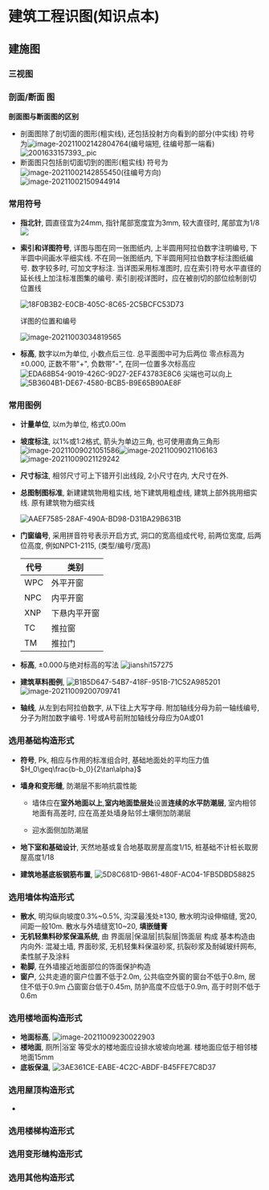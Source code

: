 # 建筑工程识图(知识点本)

## 建施图

### 三视图

### 剖面/断面 图

**剖面图与断面图的区别**

- 剖面图除了剖切面的图形(粗实线), 还包括投射方向看到的部分(中实线)
  符号为![image-20211002142804764](https://gitee.com/cyo57/imgurl/raw/master/image-20211002142804764.png)(编号端短, 往编号那一端看)
  ![2001633157393_.pic](https://gitee.com/cyo57/imgurl/raw/master/2001633157393_.pic.jpg)
- 断面图只包括剖切面切到的图形(粗实线)
  符号为![image-20211002142855450](https://gitee.com/cyo57/imgurl/raw/master/image-20211002142855450.png)(往编号方向)
  ![image-20211002150944914](https://gitee.com/cyo57/imgurl/raw/master/image-20211002150944914.png)





### 常用符号

- **指北针**, 圆直径宜为24mm, 指针尾部宽度宜为3mm, 较大直径时, 尾部宜为1/8
  ![](https://gitee.com/cyo57/imgurl/raw/master/0EAF69FE-90F7-49B7-BA63-182654DED763.png)

- **索引和详图符号**, 详图与图在同一张图纸内, 上半圆用阿拉伯数字注明编号, 下半圆中间画水平细实线. 不在同一张图纸内, 下半圆用阿拉伯数字标注图纸编号. 数字较多时, 可加文字标注.
  当详图采用标准图时, 应在索引符号水平直径的延长线上加注标准图集的编号.
  索引剖视详图时，应在被剖切的部位绘制剖切位置线

  ![18F0B3B2-E0CB-405C-8C65-2C5BCFC53D73](https://gitee.com/cyo57/imgurl/raw/master/18F0B3B2-E0CB-405C-8C65-2C5BCFC53D73.png)

  详图的位置和编号

  ![image-20211003034819565](https://gitee.com/cyo57/imgurl/raw/master/image-20211003034819565.png)

- **标高**, 数字以m为单位, 小数点后三位. 总平面图中可为后两位
  零点标高为±0.000, 正数不带"+", 负数带"-", 在同一位置多次标高应
  ![EDA68B54-9019-426C-9D27-2EF43783E8C6](https://gitee.com/cyo57/imgurl/raw/master/EDA68B54-9019-426C-9D27-2EF43783E8C6.png)
  尖端也可以向上
  ![5B3604B1-DE67-4580-BCB5-B9E65B90AE8F](https://gitee.com/cyo57/imgurl/raw/master/5B3604B1-DE67-4580-BCB5-B9E65B90AE8F.png)

### 常用图例

- **计量单位**, 以m为单位, 格式0.00m
- **坡度标注**, 以1%或1:2格式, 箭头为单边三角, 也可使用直角三角形
  ![image-20211009021051586](https://gitee.com/cyo57/imgurl/raw/master/image-20211009021051586.png)![image-20211009021106163](https://gitee.com/cyo57/imgurl/raw/master/image-20211009021106163.png)![image-20211009021129242](https://gitee.com/cyo57/imgurl/raw/master/image-20211009021129242.png)

- **尺寸标注**, 相邻尺寸可上下错开引出线段, 2小尺寸在内, 大尺寸在外.

- **总图制图标准**, 新建建筑物用粗实线, 地下建筑用粗虚线, 建筑上部外挑用细实线. 原有建筑物为细实线

  ![AAEF7585-28AF-490A-BD98-D31BA29B631B](https://gitee.com/cyo57/imgurl/raw/master/AAEF7585-28AF-490A-BD98-D31BA29B631B.png)

- **门窗编号**, 采用拼音符号表示开启方式, 洞口的宽高组成代号, 前两位宽度, 后两位高度, 例如NPC1-2115, (类型/编号/宽高)

  | 代号  | 类别 |
  | ---- | -------- |
  | WPC | 外平开窗 |
  |NPC|内平开窗|
  |XNP|下悬内平开窗|
  |TC|推拉窗|
  |TM|推拉门|
  
- **标高**, ±0.000与绝对标高的写法
  ![jianshi157275](https://gitee.com/cyo57/imgurl/raw/master/jianshi157275.png)

- **建筑草料图例**, 
  <img src="https://gitee.com/cyo57/imgurl/raw/master/B1B5D647-54B7-418F-951B-71C52A985201.png" alt="B1B5D647-54B7-418F-951B-71C52A985201"  />![image-20211009200709741](https://gitee.com/cyo57/imgurl/raw/master/image-20211009200709741.png)


- **轴线**, 从左到右阿拉伯数字, 从下往上大写字母. 附加轴线分母为前一轴线编号, 分子为附加数字编号. 1号或A号前附加轴线分母应为0A或01

### 选用基础构造形式

- **符号**, Pk, 相应与作用的标准组合时, 基础地面处的平均压力值
  $H_0\geq\frac{b-b_0}{2\tan\alpha}$​​
  
- **墙身和变形缝**, 防潮层不影响抗震性能
  - 墙体应在**室外地面以上**,**室内地面垫层处**设置**连续的水平防潮层**, 室内相邻地面有高差时, 应在高差处墙身贴邻土壤侧加防潮层
  
  - 迎水面侧加防潮层
  
- **地下室和基础设计**, 天然地基或复合地基取房屋高度1/15, 桩基础不计桩长取房屋高度1/18

- **建筑地基底板钢筋布置**,
  ![5D8C681D-9B61-480F-AC04-1FB5DBD58825](https://gitee.com/cyo57/imgurl/raw/master/5D8C681D-9B61-480F-AC04-1FB5DBD58825.png)

### 选用墙体构造形式

- **散水**, 明沟纵向坡度0.3%~0.5%, 沟深最浅处≥130,
  散水明沟设伸缩缝, 宽20, 间距一般10m. 散水与外墙缝宽10~20, **填嵌缝膏**
- **无机轻集料砂浆保温系统**, 由 界面层|保温层|抗裂层|饰面层 构成
  基本构造由内向外: 混凝土墙, 界面砂浆, 无机轻集料保温砂浆, 抗裂砂浆及耐碱玻纤网布, 柔性腻子及涂料
- **勒脚**, 在外墙接近地面部位的饰面保护构造
- **窗户**, 公共走道的窗户位置不低于2.0m, 公共临空外窗的窗台不低于0.8m, 居住不低于0.9m
  凸窗窗台低于0.45m, 防护高度不应低于0.9m, 高于时则不低于0.6m

### 选用楼地面构造形式

- **地面标高**, 
  ![image-20211009230022903](https://gitee.com/cyo57/imgurl/raw/master/image-20211009230022903.png)
- **楼地面**, 厕所|浴室 等受水的楼地面应设排水坡坡向地漏. 楼地面应低于相邻楼地面15mm
- **底板保温**,
  ![3AE361CE-EABE-4C2C-ABDF-B45FFE7C8D37](https://gitee.com/cyo57/imgurl/raw/master/3AE361CE-EABE-4C2C-ABDF-B45FFE7C8D37.png)

### 选用屋顶构造形式

- 

### 选用楼梯构造形式

### 选用变形缝构造形式

### 选用其他构造形式
